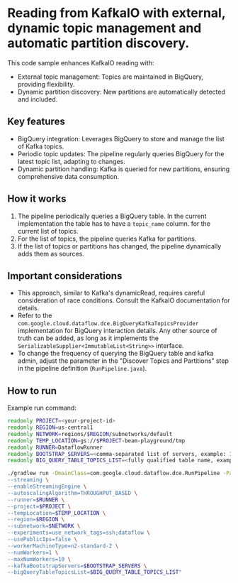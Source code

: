 # Reading from KafkaIO with external, dynamic topic management and automatic partition discovery.

This code sample enhances KafkaIO reading with:

- External topic management: Topics are maintained in BigQuery, providing
  flexibility.
- Dynamic partition discovery: New partitions are automatically detected and
  included.

## Key features

- BigQuery integration: Leverages BigQuery to store and manage the list of Kafka
  topics.
- Periodic topic updates: The pipeline regularly queries BigQuery for the latest
  topic list, adapting to changes.
- Dynamic partition handling: Kafka is queried for new partitions, ensuring
  comprehensive data consumption.

## How it works

1. The pipeline periodically queries a BigQuery table. In the current
   implementation the table has to have a `topic_name` column.
   for the current list of topics.
2. For the list of topics, the pipeline queries Kafka for partitions.
3. If the list of topics or partitions has changed, the pipeline dynamically
   adds them as sources.

## Important considerations

- This approach, similar to Kafka's dynamicRead, requires careful consideration
  of
  race conditions. Consult the KafkaIO documentation for details.
- Refer to the `com.google.cloud.dataflow.dce.BigQueryKafkaTopicsProvider`
  implementation for BigQuery interaction details. Any other source of truth can
  be added, as long as it implements
  the `SerializableSupplier<ImmutableList<String>>` interface.
- To change the frequency of querying the BigQuery table and kafka admin, adjust
  the parameter in the "Discover Topics and Partitions" step in the pipeline
  definition (`RunPipeline.java`). 

## How to run

Example run command:

```bash
readonly PROJECT=<your-project-id>
readonly REGION=us-central1
readonly NETWORK=regions/$REGION/subnetworks/default
readonly TEMP_LOCATION=gs://$PROJECT-beam-playground/tmp
readonly RUNNER=DataflowRunner
readonly BOOTSTRAP_SERVERS=<comma-separated list of servers, example: 10.128.0.10:9092,10.128.0.11:9092,10.128.0.12:9092>
readonly BIG_QUERY_TABLE_TOPICS_LIST=<fully qualified table name, example: my-project.my-dataset.my-table>

./gradlew run -DmainClass=com.google.cloud.dataflow.dce.RunPipeline -Pargs=" \
--streaming \
--enableStreamingEngine \
--autoscalingAlgorithm=THROUGHPUT_BASED \
--runner=$RUNNER \
--project=$PROJECT \
--tempLocation=$TEMP_LOCATION \
--region=$REGION \
--subnetwork=$NETWORK \
--experiments=use_network_tags=ssh;dataflow \
--usePublicIps=false \
--workerMachineType=n2-standard-2 \
--numWorkers=1 \
--maxNumWorkers=10 \
--kafkaBootstrapServers=$BOOTSTRAP_SERVERS \
--bigQueryTableTopicsList=$BIG_QUERY_TABLE_TOPICS_LIST"
```
